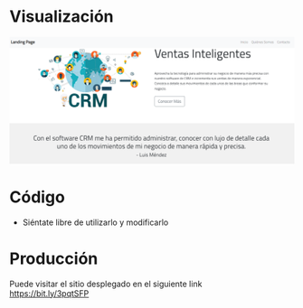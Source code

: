 # Visualización
![](img/img5.PNG)

# Código
- Siéntate libre de utilizarlo y modificarlo

# Producción
Puede visitar el sitio desplegado en el siguiente link <br>
https://bit.ly/3pqtSFP
